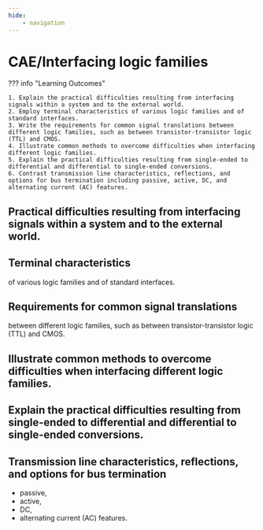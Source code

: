 ```yaml
---
hide:
    - navigation
---
```

# CAE/Interfacing logic families

??? info "Learning Outcomes"

    1. Explain the practical difficulties resulting from interfacing signals within a system and to the external world.
    2. Employ terminal characteristics of various logic families and of standard interfaces.
    3. Write the requirements for common signal translations between different logic families, such as between transistor-transistor logic (TTL) and CMOS.
    4. Illustrate common methods to overcome difficulties when interfacing different logic families.
    5. Explain the practical difficulties resulting from single-ended to differential and differential to single-ended conversions.
    6. Contrast transmission line characteristics, reflections, and options for bus termination including passive, active, DC, and alternating current (AC) features.

## Practical difficulties resulting from interfacing signals within a system and to the external world.

## Terminal characteristics 

of various logic families and of standard interfaces.

## Requirements for common signal translations

between different logic families, such as between transistor-transistor logic (TTL) and CMOS.

## Illustrate common methods to overcome difficulties when interfacing different logic families.

## Explain the practical difficulties resulting from single-ended to differential and differential to single-ended conversions.

## Transmission line characteristics, reflections, and options for bus termination 

- passive, 
- active, 
- DC,
- alternating current (AC) features.